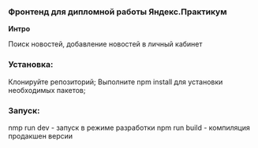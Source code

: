 ### Фронтенд для дипломной работы Яндекс.Практикум

**Интро**

Поиск новостей, добавление новостей в личный кабинет

### Установка:

Клонируйте репозиторий;
Выполните npm install для установки необходимых пакетов;

### Запуск:

nmp run dev - запуск в режиме разработки
npm run build - компиляция продакшен версии
